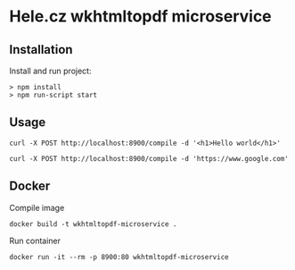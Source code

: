 # Hele.cz wkhtmltopdf microservice

## Installation

Install and run project:

```
> npm install
> npm run-script start
```


## Usage

```
curl -X POST http://localhost:8900/compile -d '<h1>Hello world</h1>'
```

```
curl -X POST http://localhost:8900/compile -d 'https://www.google.com'
```


## Docker

Compile image

```
docker build -t wkhtmltopdf-microservice .
```

Run container

```
docker run -it --rm -p 8900:80 wkhtmltopdf-microservice
```

